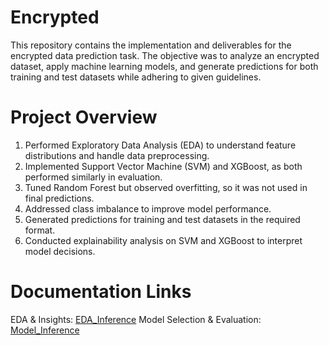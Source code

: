 # Encrypted
This repository contains the implementation and deliverables for the encrypted data prediction task. The objective was to analyze an encrypted dataset, apply machine learning models, and generate predictions for both training and test datasets while adhering to given guidelines.

# Project Overview

1. Performed Exploratory Data Analysis (EDA) to understand feature distributions and handle data preprocessing.
2. Implemented Support Vector Machine (SVM) and XGBoost, as both performed similarly in evaluation.
3. Tuned Random Forest but observed overfitting, so it was not used in final predictions.
4. Addressed class imbalance to improve model performance.
5. Generated predictions for training and test datasets in the required format.
6. Conducted explainability analysis on SVM and XGBoost to interpret model decisions.

# Documentation Links

EDA & Insights:  [EDA_Inference](https://docs.google.com/document/d/1gQBPwquZxeqcLMbthzBK-laeHVk--M29IKLPqmcJB1g/edit?usp=sharing)
Model Selection & Evaluation: [Model_Inference](https://docs.google.com/document/d/1ZgeTxwHGLqN5myXaV0CPqrANHwv_ZsIzt5K6nMt6YpA/edit?usp=sharing)
